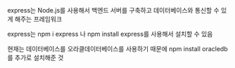 express는 Node.js를 사용해서
백엔드 서버를 구축하고 데이터베이스와 통신할 수 있게 해주는 프레임워크

express는
npm i express 나 npm install express를
사용해서 설치할 수 있음

현재는 데이터베이스를 오라클데이터베이스를 사용하기 때문에
npm install oracledb를 추가로 설치해준 것

